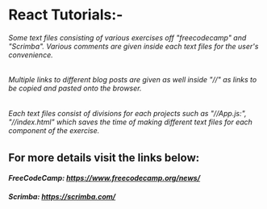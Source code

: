 # React Tutorials:-   
###### *Some text files consisting of various exercises off "freecodecamp" and "Scrimba". Various comments are given inside each text files for the user's convenience.*

 ###### *Multiple links to different blog posts are given as well inside "//" as links to be copied and pasted onto the browser.*
 
 ###### *Each text files consist of divisions for each projects such as "//App.js:", "//index.html" which saves the time of making different text files for each component of the exercise.*

## For more details visit the links below:
 
#### *FreeCodeCamp: https://www.freecodecamp.org/news/*
#### *Scrimba: https://scrimba.com/*


